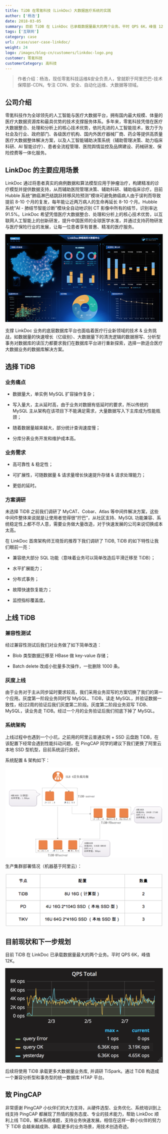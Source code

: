 ```yaml
---
title: TiDB 在零氪科技（LinkDoc）大数据医疗系统的实践
author: ['杨浩']
date: 2018-03-05
summary: 目前 TiDB 在 LinkDoc 已承载数据量最大的两个业务。平时 QPS 6K，峰值 12K。后续将通过 TiDB 构造成一个兼容分析型和事务型的统一数据库 HTAP 平台。
tags: ['互联网']
category: case
url: /case/user-case-linkdoc/
weight: 24
logo: /images/blog-cn/customers/linkdoc-logo.png
customer: 零氪科技
customerCategory: 高科技
---
```


> 作者介绍：杨浩，现任零氪科技运维&安全负责人，曾就职于阿里巴巴-技术保障部-CDN。专注 CDN、安全、自动化运维、大数据等领域。

## 公司介绍

零氪科技作为全球领先的人工智能与医疗大数据平台，拥有国内最大规模、体量的医疗大数据资源库和最具优势的技术支撑服务体系。多年来，零氪科技凭借在医疗大数据整合、处理和分析上的核心技术优势，依托先进的人工智能技术，致力于为社会及行业、政府部门、各级医疗机构、国内外医疗器械厂商、药企等提供高质量医疗大数据整体解决方案，以及人工智能辅助决策系统（辅助管理决策、助力临床科研、AI 智能诊疗）、患者全流程管理、医院舆情监控及品牌建设、药械研发、保险控费等一体化服务。

## LinkDoc 的主要应用场景

LinkDoc 通过将患者真实的病例数据和算法模型应用于肿瘤治疗，构建精准的诊疗模型并提供数据支持，从而辅助医院管理决策、辅助科研、辅助临床诊疗。目前 Hubble 系统“肺癌淋巴结跳跃转移风险预测”模块可避免肺癌病人由于误判而导致提前 8-10 个月的复发，每年能让近两万病人的生命再延长 8-10 个月。Hubble 系统“AI - 肺结节智能诊断”模块全自动地识别 CT 影像中所有的结节，识别率达 91.5%。LinkDoc 希望凭借医疗大数据整合、处理和分析上的核心技术优势，以互联网人工智能上的创新研发，提升中国医师的全球医学水准，并通过支持药物研发与医疗保险行业的发展，让每一位患者享有普惠、精准的医疗服务。

![](media/user-case-linkdoc/1.png)

支撑 LinkDoc 业务的底层数据库平台也面临着医疗行业新领域的技术 & 业务挑战，如数据量的快速增长（亿级别）、大数据量下的清洗逻辑的数据擦写、分析型事务对数据库的读压力都要求我们在数据库平台进行重新探索，选择一款适合医疗大数据业务的数据库解决方案。

## 选择 TiDB

### 业务痛点

+ 数据量大，单实例 MySQL 扩容操作复杂；

+ 写入量大，主从延时高，由于业务对数据有低延时的要求，所以传统的 MySQL 主从架构在该项目下不能满足需求，大量数据写入下主库成为性能瓶颈；

+ 随着数据量越来越大，部分统计查询速度慢；

+ 分库分表业务开发和维护成本高。

### 业务需求

+ 高可靠性 & 稳定性；

+ 可扩展性，可随数据量 & 请求量增长快速提升存储 & 请求处理能力；

+ 更低的延时。

### 方案调研

未选择 TiDB 之前我们调研了 MyCAT、Cobar、Atlas 等中间件解决方案，这些中间件整体来说就是让使用者觉得很“拧巴”，从社区支持、MySQL 功能兼容、系统稳定性上都不尽人意，需要业务做大量改造，对于快速发展的公司来说切换成本太高。

在 LinkDoc 首席架构师王晓哲的推荐下我们调研了 TiDB, TiDB 的如下特性让我们眼前一亮：

+ 兼容绝大部分 SQL 功能（意味着业务可以简单改造后平滑迁移至 TiDB）；

+ 水平扩展能力；

+ 分布式事务；

+ 故障快速恢复能力；

+ 监控指标覆盖度。

## 上线 TiDB

### 兼容性测试

经过兼容性测试后我们对业务做了如下简单改造：

+ Blob 类型数据迁移至 HBase 做 key-value 存储；

+ Batch delete 改成小批量多次操作，一批删除 1000 条。

### 灰度上线

由于业务对于主从同步延时要求较高，我们采用业务双写的方案切换了我们的第一个应用。灰度第一阶段业务同时写 MySQL、TiDB，读走 MySQL，并验证数据一致性，经过2周的验证后我们灰度第二阶段。灰度第二阶段业务双写 TiDB、MySQL，读业务走 TiDB。经过一个月的业务验证后我们彻底下掉了 MySQL。

### 系统架构

上线过程中也遇到一个小坑，之前用的阿里云普通实例 + SSD 云盘跑 TiDB，在该配置下经常会遇到性能抖动问题，在 PingCAP 同学的建议下我们更换了阿里云本地 SSD 型机型，目前系统运行良好。

系统配置 & 架构如下：

![](media/user-case-linkdoc/2.png)

生产集群部署情况（机器基于阿里云）：

![](media/user-case-linkdoc/3.png)

## 目前现状和下一步规划

目前 TiDB 在 LinkDoc 已承载数据量最大的两个业务。平时 QPS 6K，峰值 12K。

![](media/user-case-linkdoc/4.png)

后续将使用 TiDB 承载更多大数据量业务库, 并调研 TiSpark。通过 TiDB 构造成一个兼容分析型和事务型的统一数据库 HTAP 平台。

## 致 PingCAP

非常感谢 PingCAP 小伙伴们的大力支持，从硬件选型、业务优化、系统培训到上线支持 PingCAP 都展现了热情的服务态度、专业的技术能力，帮助 LinkDoc 顺利上线 TiDB，解决系统难题，支持业务快速发展。相信在这样一群小伙伴的努力下 TiDB 会越来越成熟、承载更多的业务场景，用技术创造奇迹。
